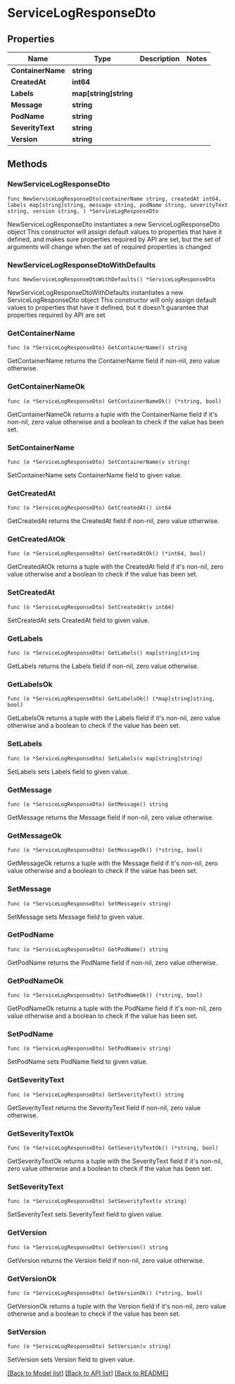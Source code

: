 # ServiceLogResponseDto

## Properties

Name | Type | Description | Notes
------------ | ------------- | ------------- | -------------
**ContainerName** | **string** |  | 
**CreatedAt** | **int64** |  | 
**Labels** | **map[string]string** |  | 
**Message** | **string** |  | 
**PodName** | **string** |  | 
**SeverityText** | **string** |  | 
**Version** | **string** |  | 

## Methods

### NewServiceLogResponseDto

`func NewServiceLogResponseDto(containerName string, createdAt int64, labels map[string]string, message string, podName string, severityText string, version string, ) *ServiceLogResponseDto`

NewServiceLogResponseDto instantiates a new ServiceLogResponseDto object
This constructor will assign default values to properties that have it defined,
and makes sure properties required by API are set, but the set of arguments
will change when the set of required properties is changed

### NewServiceLogResponseDtoWithDefaults

`func NewServiceLogResponseDtoWithDefaults() *ServiceLogResponseDto`

NewServiceLogResponseDtoWithDefaults instantiates a new ServiceLogResponseDto object
This constructor will only assign default values to properties that have it defined,
but it doesn't guarantee that properties required by API are set

### GetContainerName

`func (o *ServiceLogResponseDto) GetContainerName() string`

GetContainerName returns the ContainerName field if non-nil, zero value otherwise.

### GetContainerNameOk

`func (o *ServiceLogResponseDto) GetContainerNameOk() (*string, bool)`

GetContainerNameOk returns a tuple with the ContainerName field if it's non-nil, zero value otherwise
and a boolean to check if the value has been set.

### SetContainerName

`func (o *ServiceLogResponseDto) SetContainerName(v string)`

SetContainerName sets ContainerName field to given value.


### GetCreatedAt

`func (o *ServiceLogResponseDto) GetCreatedAt() int64`

GetCreatedAt returns the CreatedAt field if non-nil, zero value otherwise.

### GetCreatedAtOk

`func (o *ServiceLogResponseDto) GetCreatedAtOk() (*int64, bool)`

GetCreatedAtOk returns a tuple with the CreatedAt field if it's non-nil, zero value otherwise
and a boolean to check if the value has been set.

### SetCreatedAt

`func (o *ServiceLogResponseDto) SetCreatedAt(v int64)`

SetCreatedAt sets CreatedAt field to given value.


### GetLabels

`func (o *ServiceLogResponseDto) GetLabels() map[string]string`

GetLabels returns the Labels field if non-nil, zero value otherwise.

### GetLabelsOk

`func (o *ServiceLogResponseDto) GetLabelsOk() (*map[string]string, bool)`

GetLabelsOk returns a tuple with the Labels field if it's non-nil, zero value otherwise
and a boolean to check if the value has been set.

### SetLabels

`func (o *ServiceLogResponseDto) SetLabels(v map[string]string)`

SetLabels sets Labels field to given value.


### GetMessage

`func (o *ServiceLogResponseDto) GetMessage() string`

GetMessage returns the Message field if non-nil, zero value otherwise.

### GetMessageOk

`func (o *ServiceLogResponseDto) GetMessageOk() (*string, bool)`

GetMessageOk returns a tuple with the Message field if it's non-nil, zero value otherwise
and a boolean to check if the value has been set.

### SetMessage

`func (o *ServiceLogResponseDto) SetMessage(v string)`

SetMessage sets Message field to given value.


### GetPodName

`func (o *ServiceLogResponseDto) GetPodName() string`

GetPodName returns the PodName field if non-nil, zero value otherwise.

### GetPodNameOk

`func (o *ServiceLogResponseDto) GetPodNameOk() (*string, bool)`

GetPodNameOk returns a tuple with the PodName field if it's non-nil, zero value otherwise
and a boolean to check if the value has been set.

### SetPodName

`func (o *ServiceLogResponseDto) SetPodName(v string)`

SetPodName sets PodName field to given value.


### GetSeverityText

`func (o *ServiceLogResponseDto) GetSeverityText() string`

GetSeverityText returns the SeverityText field if non-nil, zero value otherwise.

### GetSeverityTextOk

`func (o *ServiceLogResponseDto) GetSeverityTextOk() (*string, bool)`

GetSeverityTextOk returns a tuple with the SeverityText field if it's non-nil, zero value otherwise
and a boolean to check if the value has been set.

### SetSeverityText

`func (o *ServiceLogResponseDto) SetSeverityText(v string)`

SetSeverityText sets SeverityText field to given value.


### GetVersion

`func (o *ServiceLogResponseDto) GetVersion() string`

GetVersion returns the Version field if non-nil, zero value otherwise.

### GetVersionOk

`func (o *ServiceLogResponseDto) GetVersionOk() (*string, bool)`

GetVersionOk returns a tuple with the Version field if it's non-nil, zero value otherwise
and a boolean to check if the value has been set.

### SetVersion

`func (o *ServiceLogResponseDto) SetVersion(v string)`

SetVersion sets Version field to given value.



[[Back to Model list]](../README.md#documentation-for-models) [[Back to API list]](../README.md#documentation-for-api-endpoints) [[Back to README]](../README.md)


